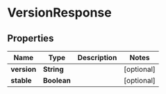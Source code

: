 

# VersionResponse

## Properties

Name | Type | Description | Notes
------------ | ------------- | ------------- | -------------
**version** | **String** |  |  [optional]
**stable** | **Boolean** |  |  [optional]




